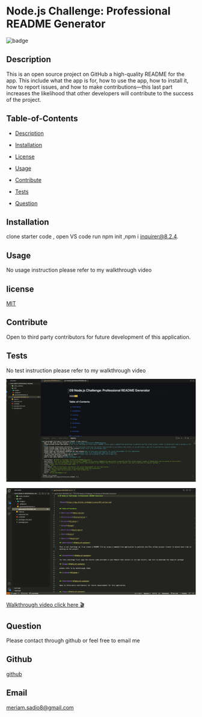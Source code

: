 # Node.js Challenge: Professional README Generator

![badge](https://img.shields.io/badge/License-MIT-yellow.svg)

## Description

This is an open source project on GitHub a high-quality README for the app. This include what the app is for, how to use the app, how to install it, how to report issues, and how to make contributions&mdash;this last part increases the likelihood that other developers will contribute to the success of the project.

## Table-of-Contents

- [Description](#description)

- [Installation](#installation)

- [License](#license)

- [Usage](#usage)

- [Contribute](#contribute)

- [Tests](#tests)

- [Question](#question)

## Installation

clone starter code , open VS code run npm init ,npm i inquirer@8.2.4.

## Usage

No usage instruction please refer to my walkthrough video

## license

[MIT](https://opensource.org/licenses/)

## Contribute

Open to third party contributors for future development of this application.

## Tests

No test instruction please refer to my walkthrough video

![](utils/images/image1.png)

![](utils/images/image2.png)

[Walkthrough video click here 🎬](https://drive.google.com/file/d/1b0mxz3Shx0Yz57VE1z_1b2-Inh6LYt-8/view)

## Question

Please contact through github or feel free to email me

## Github

[github](https://github.com/msadio8)

## Email

meriam.sadio8@gmail.com
